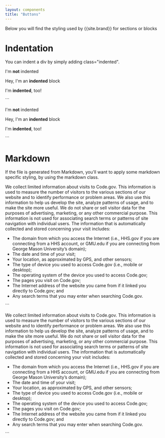 ```yaml
---
layout: components
title: "Buttons"
---
```


<p>Below you will find the styling used by {{site.brand}} for sections or blocks</p>

# Indentation
You can indent a div by simply adding class="indented".
<div><p>I'm <b>not</b> indented</p></div>
<div class="indented"><p>Hey, I'm an <b>indented</b> block</p></div>
<div class="indented"><p>I'm <b>indented</b>, too!</p></div>
```
<div><p>I'm <b>not</b> indented</p></div>
<div class="indented"><p>Hey, I'm an <b>indented</b> block</p></div>
<div class="indented"><p>I'm <b>indented</b>, too!</p></div>
```

# Markdown
If the file is generated from Markdown, you'll want to apply some markdown specific styling,
by using the markdown class.
<div class="markdown indented">
  <p>We collect limited information about visits to Code.gov. This information is used to measure the number of visitors to the various sections of our website and to identify performance or problem areas. We also use this information to help us develop the site, analyze patterns of usage, and to make the site more useful. We do not share or sell visitor data for the purposes of advertising, marketing, or any other commercial purpose. This information is not used for associating search terms or patterns of site navigation with individual users. The information that is automatically collected and stored concerning your visit includes:</p>
  <ul>
    <li>The domain from which you access the Internet (i.e., HHS.gov if you are connecting from a HHS account, or GMU.edu if you are connecting from George Mason University’s domain);</li>
    <li>The date and time of your visit;</li>
    <li>Your location, as approximated by GPS, and other sensors;</li>
    <li>The type of device you used to access Code.gov (i.e., mobile or desktop);</li>
    <li>The operating system of the device you used to access Code.gov;</li>
    <li>The pages you visit on Code.gov;</li>
    <li>The Internet address of the website you came from if it linked you directly to Code.gov; and</li>
    <li>Any search terms that you may enter when searching Code.gov.</li>
  </ul>
</div>
```
<div class="markdown indented">
  <p>We collect limited information about visits to Code.gov. This information is used to measure the number of visitors to the various sections of our website and to identify performance or problem areas. We also use this information to help us develop the site, analyze patterns of usage, and to make the site more useful. We do not share or sell visitor data for the purposes of advertising, marketing, or any other commercial purpose. This information is not used for associating search terms or patterns of site navigation with individual users. The information that is automatically collected and stored concerning your visit includes:</p>
  <ul>
    <li>The domain from which you access the Internet (i.e., HHS.gov if you are connecting from a HHS account, or GMU.edu if you are connecting from George Mason University’s domain);</li>
    <li>The date and time of your visit;</li>
    <li>Your location, as approximated by GPS, and other sensors;</li>
    <li>The type of device you used to access Code.gov (i.e., mobile or desktop);</li>
    <li>The operating system of the device you used to access Code.gov;</li>
    <li>The pages you visit on Code.gov;</li>
    <li>The Internet address of the website you came from if it linked you directly to Code.gov; and</li>
    <li>Any search terms that you may enter when searching Code.gov.</li>
  </ul>
</div>
```
